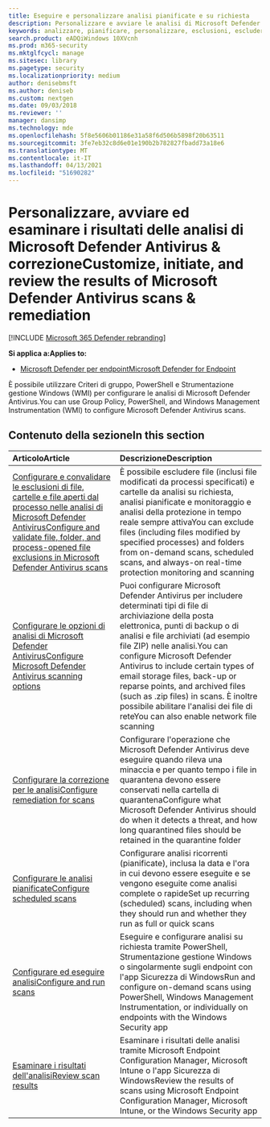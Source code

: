 ```yaml
---
title: Eseguire e personalizzare analisi pianificate e su richiesta
description: Personalizzare e avviare le analisi di Microsoft Defender Antivirus sugli endpoint della rete.
keywords: analizzare, pianificare, personalizzare, esclusioni, escludere file, correzione, risultati dell'analisi, quarantena, rimuovere minacce, analisi rapida, analisi completa, Microsoft Defender Antivirus
search.product: eADQiWindows 10XVcnh
ms.prod: m365-security
ms.mktglfcycl: manage
ms.sitesec: library
ms.pagetype: security
ms.localizationpriority: medium
author: denisebmsft
ms.author: deniseb
ms.custom: nextgen
ms.date: 09/03/2018
ms.reviewer: ''
manager: dansimp
ms.technology: mde
ms.openlocfilehash: 5f8e5606b01186e31a58f6d506b5898f20b63511
ms.sourcegitcommit: 3fe7eb32c8d6e01e190b2b782827fbadd73a18e6
ms.translationtype: MT
ms.contentlocale: it-IT
ms.lasthandoff: 04/13/2021
ms.locfileid: "51690282"
---
```

# <a name="customize-initiate-and-review-the-results-of-microsoft-defender-antivirus-scans--remediation"></a><span data-ttu-id="eb320-104">Personalizzare, avviare ed esaminare i risultati delle analisi di Microsoft Defender Antivirus & correzione</span><span class="sxs-lookup"><span data-stu-id="eb320-104">Customize, initiate, and review the results of Microsoft Defender Antivirus scans & remediation</span></span>

[!INCLUDE [Microsoft 365 Defender rebranding](../../includes/microsoft-defender.md)]


<span data-ttu-id="eb320-105">**Si applica a:**</span><span class="sxs-lookup"><span data-stu-id="eb320-105">**Applies to:**</span></span>

- [<span data-ttu-id="eb320-106">Microsoft Defender per endpoint</span><span class="sxs-lookup"><span data-stu-id="eb320-106">Microsoft Defender for Endpoint</span></span>](/microsoft-365/security/defender-endpoint/)

<span data-ttu-id="eb320-107">È possibile utilizzare Criteri di gruppo, PowerShell e Strumentazione gestione Windows (WMI) per configurare le analisi di Microsoft Defender Antivirus.</span><span class="sxs-lookup"><span data-stu-id="eb320-107">You can use Group Policy, PowerShell, and Windows Management Instrumentation (WMI) to configure Microsoft Defender Antivirus scans.</span></span> 

## <a name="in-this-section"></a><span data-ttu-id="eb320-108">Contenuto della sezione</span><span class="sxs-lookup"><span data-stu-id="eb320-108">In this section</span></span>

| <span data-ttu-id="eb320-109">Articolo</span><span class="sxs-lookup"><span data-stu-id="eb320-109">Article</span></span> | <span data-ttu-id="eb320-110">Descrizione</span><span class="sxs-lookup"><span data-stu-id="eb320-110">Description</span></span> |
|:---|:---|
|[<span data-ttu-id="eb320-111">Configurare e convalidare le esclusioni di file, cartelle e file aperti dal processo nelle analisi di Microsoft Defender Antivirus</span><span class="sxs-lookup"><span data-stu-id="eb320-111">Configure and validate file, folder, and process-opened file exclusions in Microsoft Defender Antivirus scans</span></span>](configure-exclusions-microsoft-defender-antivirus.md) | <span data-ttu-id="eb320-112">È possibile escludere file (inclusi file modificati da processi specificati) e cartelle da analisi su richiesta, analisi pianificate e monitoraggio e analisi della protezione in tempo reale sempre attiva</span><span class="sxs-lookup"><span data-stu-id="eb320-112">You can exclude files (including files modified by specified processes) and folders from on-demand scans, scheduled scans, and always-on real-time protection monitoring and scanning</span></span> |
|[<span data-ttu-id="eb320-113">Configurare le opzioni di analisi di Microsoft Defender Antivirus</span><span class="sxs-lookup"><span data-stu-id="eb320-113">Configure Microsoft Defender Antivirus scanning options</span></span>](configure-advanced-scan-types-microsoft-defender-antivirus.md) | <span data-ttu-id="eb320-114">Puoi configurare Microsoft Defender Antivirus per includere determinati tipi di file di archiviazione della posta elettronica, punti di backup o di analisi e file archiviati (ad esempio file ZIP) nelle analisi.</span><span class="sxs-lookup"><span data-stu-id="eb320-114">You can configure Microsoft Defender Antivirus to include certain types of email storage files, back-up or reparse points, and archived files (such as .zip files) in scans.</span></span> <span data-ttu-id="eb320-115">È inoltre possibile abilitare l'analisi dei file di rete</span><span class="sxs-lookup"><span data-stu-id="eb320-115">You can also enable network file scanning</span></span> |
|[<span data-ttu-id="eb320-116">Configurare la correzione per le analisi</span><span class="sxs-lookup"><span data-stu-id="eb320-116">Configure remediation for scans</span></span>](configure-remediation-microsoft-defender-antivirus.md) | <span data-ttu-id="eb320-117">Configurare l'operazione che Microsoft Defender Antivirus deve eseguire quando rileva una minaccia e per quanto tempo i file in quarantena devono essere conservati nella cartella di quarantena</span><span class="sxs-lookup"><span data-stu-id="eb320-117">Configure what Microsoft Defender Antivirus should do when it detects a threat, and how long quarantined files should be retained in the quarantine folder</span></span> |
|[<span data-ttu-id="eb320-118">Configurare le analisi pianificate</span><span class="sxs-lookup"><span data-stu-id="eb320-118">Configure scheduled scans</span></span>](scheduled-catch-up-scans-microsoft-defender-antivirus.md) | <span data-ttu-id="eb320-119">Configurare analisi ricorrenti (pianificate), inclusa la data e l'ora in cui devono essere eseguite e se vengono eseguite come analisi complete o rapide</span><span class="sxs-lookup"><span data-stu-id="eb320-119">Set up recurring (scheduled) scans, including when they should run and whether they run as full or quick scans</span></span> |
|[<span data-ttu-id="eb320-120">Configurare ed eseguire analisi</span><span class="sxs-lookup"><span data-stu-id="eb320-120">Configure and run scans</span></span>](run-scan-microsoft-defender-antivirus.md) | <span data-ttu-id="eb320-121">Eseguire e configurare analisi su richiesta tramite PowerShell, Strumentazione gestione Windows o singolarmente sugli endpoint con l'app Sicurezza di Windows</span><span class="sxs-lookup"><span data-stu-id="eb320-121">Run and configure on-demand scans using PowerShell, Windows Management Instrumentation, or individually on endpoints with the Windows Security app</span></span> |
|[<span data-ttu-id="eb320-122">Esaminare i risultati dell'analisi</span><span class="sxs-lookup"><span data-stu-id="eb320-122">Review scan results</span></span>](review-scan-results-microsoft-defender-antivirus.md) | <span data-ttu-id="eb320-123">Esaminare i risultati delle analisi tramite Microsoft Endpoint Configuration Manager, Microsoft Intune o l'app Sicurezza di Windows</span><span class="sxs-lookup"><span data-stu-id="eb320-123">Review the results of scans using  Microsoft Endpoint Configuration Manager, Microsoft Intune, or the Windows Security app</span></span> |